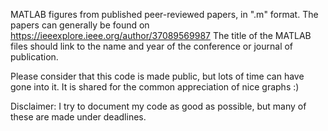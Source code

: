 MATLAB figures from published peer-reviewed papers, in ".m" format.
The papers can generally be found on https://ieeexplore.ieee.org/author/37089569987
The title of the MATLAB files should link to the name and year of the conference or journal of publication.

Please consider that this code is made public, but lots of time can have gone into it.
It is shared for the common appreciation of nice graphs :)

Disclaimer: I try to document my code as good as possible, but many of these are made under deadlines.
